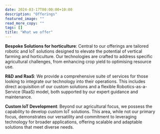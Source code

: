 ```yaml
---
date: 2024-03-17T00:00:00+10:00
description: "Offerings"
featured_image: ""
read_more_copy: ""
tags: []
title: "What we offer"
---
```

**Bespoke Solutions for horticulture**: Central to our offerings are tailored robotic and IoT solutions designed to elevate the potential of vertical farming and horticulture. Our technologies are crafted to address specific agricultural challenges, from enhancing crop yield to optimising resource use.

**R&D and RaaS**: We provide a comprehensive suite of services for those looking to integrate our technology into their operations. This includes direct acquisition of our custom solutions and a flexible Robotics-as-a-Service (RaaS) model, both supported by our expert guidance and maintenance.

**Custom IoT Development**: Beyond our agricultural focus, we possess the capability to develop custom IoT solutions. This area, while not our primary focus, demonstrates our versatility and commitment to leveraging technology for broader applications, offering scalable and adaptable solutions that meet diverse needs.
<!--more-->
